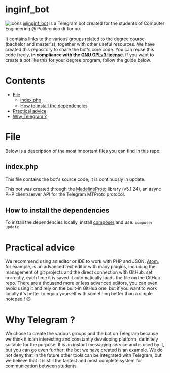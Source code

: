 # inginf_bot
 ![Icons](https://i.imgur.com/YLSSaGU.png)
[@inginf_bot](https://t.me/inginf_bot) is a Telegram bot created for the students of Computer Engineering @ Politecnico di Torino.

It contains links to the various groups related to the degree course (bachelor and master's), together with other useful resources. We have created this repository to share the bot's core code. You can reuse this code freely, **in compliance with the [GNU GPLv3 license](https://www.gnu.org/licenses/gpl-3.0.html)**. If you want to create a bot like this for your degree program, follow the guide below.

# Contents

* [File](#files)
	- [index.php](#index.php)
	- [How to install the dependencies](#how-to-install-the-dependencies)
* [Practical advice](#practical-advice)
* [Why Telegram ?](#why-telegram)

# File

Below is a description of the most important files you can find in this repo:

## index.php

This file contains the bot's source code; it is continuosly in update.

This bot was created through the [MadelineProto](https://docs.madelineproto.xyz/) library (v5.1.24), an async PHP client/server API for the Telegram MTProto protocol.

## How to install the dependencies

To install the dependencies locally, install [composer](https://nekobin.com/sagumirohe.bash) and use: `composer update`


# Practical advice

We recommend using an editor or IDE to work with PHP and JSON. [Atom](https://atom.io), for example, is an advanced text editor with many plugins, including the management of git projects and the direct connection with GitHub: set correctly, each time it is saved it automatically loads the file on the GitHub repo. There are a thousand more or less advanced editors, you can even avoid using it and rely on the built-in GitHub one, but if you want to work locally it's better to equip yourself with something better than a simple notepad ! :wink:

# Why Telegram ?

We chose to create the various groups and the bot on Telegram because we think it is an interesting and constantly developing platform, definitely suitable for the purpose. It is an instant messaging service and is used by it, but you can go even further: the bot we have created is an example. We do not deny that in the future other tools can be integrated with Telegram, but we believe that it is still the fastest and most complete system for communication between students.
